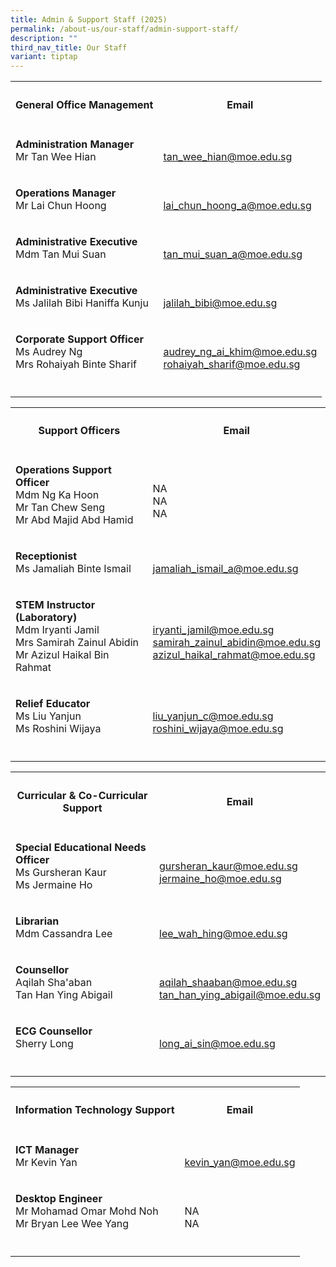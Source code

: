 ```yaml
---
title: Admin & Support Staff (2025)
permalink: /about-us/our-staff/admin-support-staff/
description: ""
third_nav_title: Our Staff
variant: tiptap
---
```

<table style="minWidth: 50px">
<colgroup>
<col>
<col>
</colgroup>
<tbody>
<tr>
<th rowspan="1" colspan="1">
<h4>General Office Management</h4>
</th>
<th rowspan="1" colspan="1">
<h4>Email</h4>
</th>
</tr>
<tr>
<td rowspan="1" colspan="1">
<p><strong>Administration Manager</strong> 
<br>Mr Tan Wee Hian</p>
</td>
<td rowspan="1" colspan="1">
<p>
<br><a href="mailto:tan_wee_hian@moe.edu.sg" rel="noopener noreferrer nofollow" target="_blank">tan_wee_hian@moe.edu.sg</a>
</p>
</td>
</tr>
<tr>
<td rowspan="1" colspan="1">
<p><strong>Operations Manager</strong> 
<br>Mr Lai Chun Hoong</p>
</td>
<td rowspan="1" colspan="1">
<p>
<br><a href="lai_chun_hoong_a@moe.edu.sg" rel="noopener noreferrer nofollow" target="_blank">lai_chun_hoong_a@moe.edu.sg</a>
</p>
</td>
</tr>
<tr>
<td rowspan="1" colspan="1">
<p><strong>Administrative Executive</strong> 
<br>Mdm Tan Mui Suan</p>
</td>
<td rowspan="1" colspan="1">
<p>
<br><a href="mailto:tan_mui_suan_a@moe.edu.sg" rel="noopener noreferrer nofollow" target="_blank">tan_mui_suan_a@moe.edu.sg</a>
</p>
</td>
</tr>
<tr>
<td rowspan="1" colspan="1">
<p><strong>Administrative Executive</strong> 
<br>Ms Jalilah Bibi Haniffa Kunju</p>
</td>
<td rowspan="1" colspan="1">
<p>
<br><a href="mailto:jalilah_bibi@moe.edu.sg" rel="noopener noreferrer nofollow" target="_blank">jalilah_bibi@moe.edu.sg</a>
</p>
</td>
</tr>
<tr>
<td rowspan="1" colspan="1">
<p><strong>Corporate Support Officer</strong> 
<br>Ms Audrey Ng
<br>Mrs Rohaiyah Binte Sharif</p>
</td>
<td rowspan="1" colspan="1">
<p>
<br><a href="mailto:audrey_ng_ai_khim@moe.edu.sg" rel="noopener noreferrer nofollow" target="_blank">audrey_ng_ai_khim@moe.edu.sg</a> 
<br><a href="mailto:rohaiyah_sharif@moe.edu.sg" rel="noopener noreferrer nofollow" target="_blank">rohaiyah_sharif@moe.edu.sg</a>
</p>
</td>
</tr>
<tr>
<td rowspan="1" colspan="1">
<p></p>
</td>
<td rowspan="1" colspan="1">
<p></p>
</td>
</tr>
</tbody>
</table>
<table style="minWidth: 50px">
<colgroup>
<col>
<col>
</colgroup>
<tbody>
<tr>
<th rowspan="1" colspan="1">
<h4>Support Officers</h4>
</th>
<th rowspan="1" colspan="1">
<h4>Email</h4>
</th>
</tr>
<tr>
<td rowspan="1" colspan="1">
<p><strong>Operations Support Officer</strong> 
<br>Mdm Ng Ka Hoon
<br>Mr Tan Chew Seng
<br>Mr Abd Majid Abd Hamid</p>
</td>
<td rowspan="1" colspan="1">
<p>
<br>NA
<br>NA
<br>NA</p>
</td>
</tr>
<tr>
<td rowspan="1" colspan="1">
<p><strong>Receptionist</strong> 
<br>Ms Jamaliah Binte Ismail</p>
</td>
<td rowspan="1" colspan="1">
<p>
<br><a href="mailto:jamaliah_ismail_a@moe.edu.sg" rel="noopener noreferrer nofollow" target="_blank">jamaliah_ismail_a@moe.edu.sg</a>
</p>
</td>
</tr>
<tr>
<td rowspan="1" colspan="1">
<p><strong>STEM Instructor (Laboratory)</strong>
<br>Mdm Iryanti Jamil
<br>Mrs Samirah Zainul Abidin
<br>Mr Azizul Haikal Bin Rahmat</p>
</td>
<td rowspan="1" colspan="1">
<p>
<br><a href="mailto:iryanti_jamil@moe.edu.sg" rel="noopener noreferrer nofollow" target="_blank">iryanti_jamil@moe.edu.sg</a>
<br><a href="mailto:samirah_zainul_abidin@moe.edu.sg" rel="noopener noreferrer nofollow" target="_blank">samirah_zainul_abidin@moe.edu.sg</a>
<br><a href="mailto:azizul_haikal_rahmat@moe.edu.sg" rel="noopener noreferrer nofollow" target="_blank">azizul_haikal_rahmat@moe.edu.sg</a>
</p>
</td>
</tr>
<tr>
<td rowspan="1" colspan="1">
<p><strong>Relief Educator</strong>
<br>Ms Liu Yanjun
<br>Ms Roshini Wijaya</p>
</td>
<td rowspan="1" colspan="1">
<p>
<br><a href="mailto:liu_yanjun_c@moe.edu.sg" rel="noopener noreferrer nofollow" target="_blank">liu_yanjun_c@moe.edu.sg</a>
<br><a href="mailto:roshini_wijaya@moe.edu.sg" rel="noopener noreferrer nofollow" target="_blank">roshini_wijaya@moe.edu.sg</a>
</p>
</td>
</tr>
<tr>
<td rowspan="1" colspan="1">
<p></p>
</td>
<td rowspan="1" colspan="1">
<p></p>
</td>
</tr>
</tbody>
</table>
<table style="minWidth: 50px">
<colgroup>
<col>
<col>
</colgroup>
<tbody>
<tr>
<th rowspan="1" colspan="1">
<h4>Curricular &amp; Co-Curricular Support</h4>
</th>
<th rowspan="1" colspan="1">
<h4>Email</h4>
</th>
</tr>
<tr>
<td rowspan="1" colspan="1">
<p><strong>Special Educational Needs Officer</strong> 
<br>Ms Gursheran Kaur
<br>Ms Jermaine Ho</p>
</td>
<td rowspan="1" colspan="1">
<p>
<br><a href="mailto:gursheran_kaur@moe.edu.sg" rel="noopener noreferrer nofollow" target="_blank">gursheran_kaur@moe.edu.sg</a>
<br><a href="mailto:jermaine_ho@moe.edu.sg" rel="noopener noreferrer nofollow" target="_blank">jermaine_ho@moe.edu.sg</a>
</p>
</td>
</tr>
<tr>
<td rowspan="1" colspan="1">
<p><strong>Librarian</strong> 
<br>Mdm Cassandra Lee</p>
</td>
<td rowspan="1" colspan="1">
<p>
<br><a href="mailto:lee_wah_hing@moe.edu.sg" rel="noopener noreferrer nofollow" target="_blank">lee_wah_hing@moe.edu.sg</a>
</p>
</td>
</tr>
<tr>
<td rowspan="1" colspan="1">
<p><strong>Counsellor</strong> 
<br>Aqilah Sha'aban
<br>Tan Han Ying Abigail</p>
</td>
<td rowspan="1" colspan="1">
<p>
<br><a href="mailto:aqilah_shaaban@moe.edu.sg" rel="noopener noreferrer nofollow" target="_blank">aqilah_shaaban@moe.edu.sg</a> 
<br><a href="mailto:tan_han_ying_abigail@moe.edu.sg" rel="noopener noreferrer nofollow" target="_blank">tan_han_ying_abigail@moe.edu.sg</a>
</p>
</td>
</tr>
<tr>
<td rowspan="1" colspan="1">
<p><strong>ECG Counsellor</strong> 
<br>Sherry Long</p>
</td>
<td rowspan="1" colspan="1">
<p>
<br><a href="mailto:long_ai_sin@moe.edu.sg" rel="noopener noreferrer nofollow" target="_blank">long_ai_sin@moe.edu.sg</a>
</p>
</td>
</tr>
<tr>
<td rowspan="1" colspan="1">
<p></p>
</td>
<td rowspan="1" colspan="1">
<p></p>
</td>
</tr>
</tbody>
</table>
<table style="minWidth: 50px">
<colgroup>
<col>
<col>
</colgroup>
<tbody>
<tr>
<th rowspan="1" colspan="1">
<h4>Information Technology Support</h4>
</th>
<th rowspan="1" colspan="1">
<h4>Email</h4>
</th>
</tr>
<tr>
<td rowspan="1" colspan="1">
<p><strong>ICT Manager</strong> 
<br>Mr Kevin Yan</p>
</td>
<td rowspan="1" colspan="1">
<p>
<br><a href="mailto:kevin_yan@moe.edu.sg" rel="noopener noreferrer nofollow" target="_blank">kevin_yan@moe.edu.sg</a>
</p>
</td>
</tr>
<tr>
<td rowspan="1" colspan="1">
<p><strong>Desktop Engineer</strong> 
<br>Mr&nbsp;Mohamad Omar Mohd Noh
<br>Mr Bryan Lee Wee Yang</p>
</td>
<td rowspan="1" colspan="1">
<p>
<br>NA
<br>NA</p>
</td>
</tr>
<tr>
<td rowspan="1" colspan="1">
<p></p>
</td>
<td rowspan="1" colspan="1">
<p></p>
</td>
</tr>
</tbody>
</table>
<p></p>